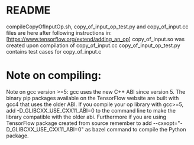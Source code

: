 # README
compileCopyOfInputOp.sh, copy_of_input_op_test.py and copy_of_input.cc files are here after following instructions in:
[https://www.tensorflow.org/extend/adding_an_op]
copy_of_input.so was created upon compilation of copy_of_input.cc
copy_of_input_op_test.py contains test cases for copy_of_input.c

# Note on compiling:
Note on gcc version >=5: gcc uses the new C++ ABI since version 5. The binary pip packages available on the TensorFlow website are built with gcc4 that uses the older ABI. If you compile your op library with gcc>=5, add -D_GLIBCXX_USE_CXX11_ABI=0 to the command line to make the library compatible with the older abi. Furthermore if you are using TensorFlow package created from source remember to add --cxxopt="-D_GLIBCXX_USE_CXX11_ABI=0" as bazel command to compile the Python package.


